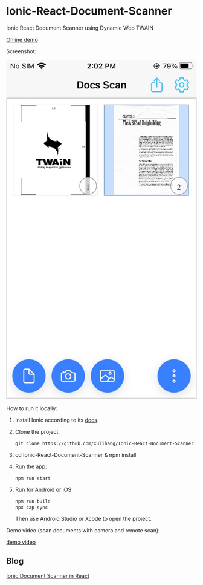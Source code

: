 # Ionic-React-Document-Scanner

Ionic React Document Scanner using Dynamic Web TWAIN

[Online demo](https://64409dbef68db00007d3ed9a--courageous-cactus-2758a1.netlify.app/)

Screenshot:

![home](./Home.jpg)


How to run it locally:

1. Install Ionic according to its [docs](https://ionicframework.com/docs/intro/cli).
2. Clone the project: 

   ```
   git clone https://github.com/xulihang/Ionic-React-Document-Scanner
   ```
   
3. cd Ionic-React-Document-Scanner & npm install
4. Run the app:

   ```
   npm run start
   ```
   
5. Run for Android or iOS:

   ```
   npm run build
   npx cap sync
   ```
   
   Then use Android Studio or Xcode to open the project.
   
   
   
Demo video (scan documents with camera and remote scan):
   
[demo video](https://user-images.githubusercontent.com/5462205/233238689-b60a6339-bffe-4fac-8624-edab8860c625.mp4)

## Blog

[Ionic Document Scanner in React](https://www.dynamsoft.com/codepool/ionic-document-scanner.html)

